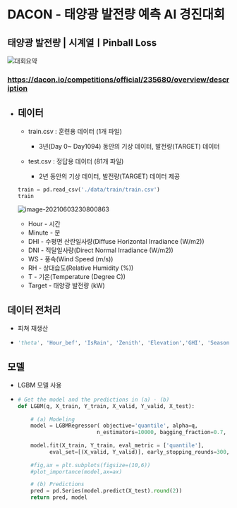 # DACON - 태양광 발전량 예측 AI 경진대회



## 태양광 발전량 | 시계열ㅣPinball Loss

![대회요약](C:\Users\OPGG\Desktop\study\dacon\solarPower\image\대회요약.PNG)

### https://dacon.io/competitions/official/235680/overview/description

- ## 데이터

  - train.csv : 훈련용 데이터 (1개 파일)

    - 3년(Day 0~ Day1094) 동안의 기상 데이터, 발전량(TARGET) 데이터 

    

  - test.csv : 정답용 데이터 (81개 파일)

    - 2년 동안의 기상 데이터, 발전량(TARGET) 데이터 제공 

  ```python
  train = pd.read_csv('./data/train/train.csv')
  train
  ```

  ![image-20210603230800863](C:\Users\OPGG\Desktop\study\dacon\solarPower\image\train_data.png)

  - Hour - 시간
  - Minute - 분
  - DHI - 수평면 산란일사량(Diffuse Horizontal Irradiance (W/m2))
  - DNI - 직달일사량(Direct Normal Irradiance (W/m2))
  - WS - 풍속(Wind Speed (m/s))
  - RH - 상대습도(Relative Humidity (%))
  - T - 기온(Temperature (Degree C))
  - Target - 태양광 발전량 (kW)



## 데이터 전처리

- 피쳐 재생산

- ```python
  'theta', 'Hour_bef', 'IsRain', 'Zenith', 'Elevation','GHI', 'Season','Aggr','Daytime','RH_bef','Cos_hour','Target_hour_mean'
  ```

  





## 모델

- LGBM 모델 사용

- ```python
  # Get the model and the predictions in (a) - (b)
  def LGBM(q, X_train, Y_train, X_valid, Y_valid, X_test):
      
      # (a) Modeling  
      model = LGBMRegressor( objective='quantile', alpha=q,
                           n_estimators=10000, bagging_fraction=0.7, learning_rate=0.027)                   
                           
      model.fit(X_train, Y_train, eval_metric = ['quantile'], 
            eval_set=[(X_valid, Y_valid)], early_stopping_rounds=300, verbose=0)
      
      #fig,ax = plt.subplots(figsize=(10,6))
      #plot_importance(model,ax=ax)
  
      # (b) Predictions
      pred = pd.Series(model.predict(X_test).round(2))
      return pred, model
  ```

  